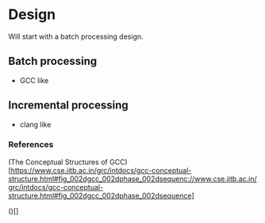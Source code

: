 # Design
Will start with a batch processing design.


## Batch processing
- GCC like

## Incremental processing
- clang like


### References
(The Conceptual Structures of GCC) [https://www.cse.iitb.ac.in/grc/intdocs/gcc-conceptual-structure.html#fig_002dgcc_002dphase_002dsequenc://www.cse.iitb.ac.in/grc/intdocs/gcc-conceptual-structure.html#fig_002dgcc_002dphase_002dsequence]

()[]
